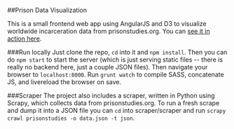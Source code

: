 ##Prison Data Visualization

This is a small frontend web app using AngularJS and D3 to visualize worldwide incarceration data from prisonstudies.org. You can [see it in action here](http://stuartsan.github.io/prisonstudies).

###Run locally
Just clone the repo, `cd` into it and `npm install`. Then you can do `npm start` to start the server (which is just serving static files -- there is really no backend here, just a couple JSON files). Then navigate your browser to `localhost:8000`. Run `grunt watch` to compile SASS, concatenate JS, and livereload the browser on save.

###Scraper
The project also includes a scraper, written in Python using Scrapy, which collects data from prisonstudies.org. To run a fresh scrape and dump it into a JSON file you can `cd` into scraper/scraper and run `scrapy crawl prisonstudies -o data.json -t json`.
